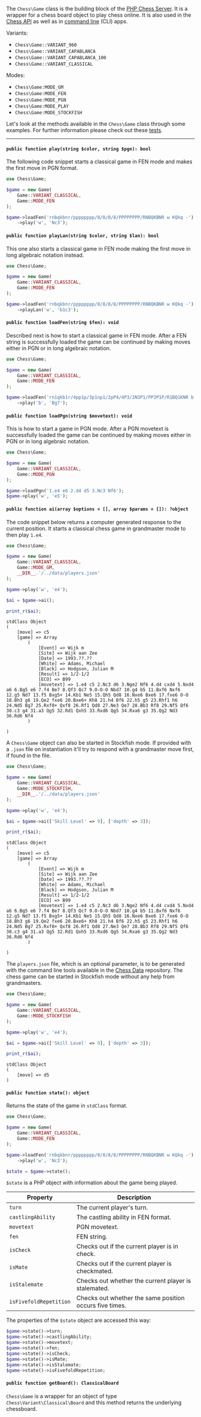 The `Chess\Game` class is the building block of the [PHP Chess Server](https://github.com/chesslablab/chess-server). It is a wrapper for a chess board object to play chess online. It is also used in the [Chess API](https://www.chesslablab.com/documentation/) as well as in [command line](https://php-chess.readthedocs.io/en/latest/cli/) (CLI) apps.

Variants:

- `Chess\Game::VARIANT_960`
- `Chess\Game::VARIANT_CAPABLANCA`
- `Chess\Game::VARIANT_CAPABLANCA_100`
- `Chess\Game::VARIANT_CLASSICAL`

Modes:

- `Chess\Game:MODE_GM`
- `Chess\Game:MODE_FEN`
- `Chess\Game:MODE_PGN`
- `Chess\Game:MODE_PLAY`
- `Chess\Game:MODE_STOCKFISH`

Let's look at the methods available in the `Chess\Game` class through some examples. For further information please check out these [tests](https://github.com/chesslablab/php-chess/blob/master/tests/unit/GameTest.php).

---

#### `public function play(string $color, string $pgn): bool`

The following code snippet starts a classical game in FEN mode and makes the first move in PGN format.

```php
use Chess\Game;

$game = new Game(
    Game::VARIANT_CLASSICAL,
    Game::MODE_FEN
);

$game->loadFen('rnbqkbnr/pppppppp/8/8/8/8/PPPPPPPP/RNBQKBNR w KQkq -')
    ->play('w', 'Nc3');
```

#### `public function playLan(string $color, string $lan): bool`

This one also starts a classical game in FEN mode making the first move in long algebraic notation instead.

```php
use Chess\Game;

$game = new Game(
    Game::VARIANT_CLASSICAL,
    Game::MODE_FEN
);

$game->loadFen('rnbqkbnr/pppppppp/8/8/8/8/PPPPPPPP/RNBQKBNR w KQkq -')
    ->playLan('w', 'b1c3');
```

#### `public function loadFen(string $fen): void`

Described next is how to start a classical game in FEN mode. After a FEN string is successfully loaded the game can be continued by making moves either in PGN or in long algebraic notation.

```php
use Chess\Game;

$game = new Game(
    Game::VARIANT_CLASSICAL,
    Game::MODE_FEN
);

$game->loadFen('rn1qkb1r/4pp1p/3p1np1/2pP4/4P3/2N3P1/PP3P1P/R1BQ1KNR b kq - 0 9')
    ->play('b', 'Bg7');
```

#### `public function loadPgn(string $movetext): void`

This is how to start a game in PGN mode. After a PGN movetext is successfully loaded the game can be continued by making moves either in PGN or in long algebraic notation.

```php
use Chess\Game;

$game = new Game(
    Game::VARIANT_CLASSICAL,
    Game::MODE_PGN
);

$game->loadPgn('1.e4 e6 2.d4 d5 3.Nc3 Nf6');
$game->play('w', 'e5');
```

#### `public function ai(array $options = [], array $params = []): ?object`

The code snippet below returns a computer generated response to the current position. It starts a classical chess game in grandmaster mode to then play `1.e4`.

```php
use Chess\Game;

$game = new Game(
    Game::VARIANT_CLASSICAL,
    Game::MODE_GM,
    __DIR__.'/../data/players.json'
);

$game->play('w', 'e4');

$ai = $game->ai();

print_r($ai);
```
```
stdClass Object
(
    [move] => c5
    [game] => Array
        (
            [Event] => Wijk m
            [Site] => Wijk aan Zee
            [Date] => 1993.??.??
            [White] => Adams, Michael
            [Black] => Hodgson, Julian M
            [Result] => 1/2-1/2
            [ECO] => B99
            [movetext] => 1.e4 c5 2.Nc3 d6 3.Nge2 Nf6 4.d4 cxd4 5.Nxd4 a6 6.Bg5 e6 7.f4 Be7 8.Qf3 Qc7 9.O-O-O Nbd7 10.g4 b5 11.Bxf6 Nxf6 12.g5 Nd7 13.f5 Bxg5+ 14.Kb1 Ne5 15.Qh5 Qd8 16.Nxe6 Bxe6 17.fxe6 O-O 18.Bh3 g6 19.Qe2 fxe6 20.Bxe6+ Kh8 21.h4 Bf6 22.h5 g5 23.Rhf1 h6 24.Nd5 Bg7 25.Rxf8+ Qxf8 26.Rf1 Qd8 27.Ne3 Qe7 28.Bb3 Rf8 29.Nf5 Qf6 30.c3 g4 31.a3 Qg5 32.Rd1 Qxh5 33.Rxd6 Qg5 34.Rxa6 g3 35.Qg2 Nd3 36.Rd6 Nf4
        )

)
```

A `Chess\Game` object can also be started in Stockfish mode. If provided with a `.json` file on instantiation it'll try to respond with a grandmaster move first, if found in the file.

```php
use Chess\Game;

$game = new Game(
    Game::VARIANT_CLASSICAL,
    Game::MODE_STOCKFISH,
    __DIR__.'/../data/players.json'
);

$game->play('w', 'e4');

$ai = $game->ai(['Skill Level' => 9], ['depth' => 3]);

print_r($ai);
```
```
stdClass Object
(
    [move] => c5
    [game] => Array
        (
            [Event] => Wijk m
            [Site] => Wijk aan Zee
            [Date] => 1993.??.??
            [White] => Adams, Michael
            [Black] => Hodgson, Julian M
            [Result] => 1/2-1/2
            [ECO] => B99
            [movetext] => 1.e4 c5 2.Nc3 d6 3.Nge2 Nf6 4.d4 cxd4 5.Nxd4 a6 6.Bg5 e6 7.f4 Be7 8.Qf3 Qc7 9.O-O-O Nbd7 10.g4 b5 11.Bxf6 Nxf6 12.g5 Nd7 13.f5 Bxg5+ 14.Kb1 Ne5 15.Qh5 Qd8 16.Nxe6 Bxe6 17.fxe6 O-O 18.Bh3 g6 19.Qe2 fxe6 20.Bxe6+ Kh8 21.h4 Bf6 22.h5 g5 23.Rhf1 h6 24.Nd5 Bg7 25.Rxf8+ Qxf8 26.Rf1 Qd8 27.Ne3 Qe7 28.Bb3 Rf8 29.Nf5 Qf6 30.c3 g4 31.a3 Qg5 32.Rd1 Qxh5 33.Rxd6 Qg5 34.Rxa6 g3 35.Qg2 Nd3 36.Rd6 Nf4
        )

)
```

The `players.json` file, which is an optional parameter, is to be generated with the command line tools available in the [Chess Data](https://github.com/chesslablab/chess-data) repository. The chess game can be started in Stockfish mode without any help from grandmasters.

```php
use Chess\Game;

$game = new Game(
    Game::VARIANT_CLASSICAL,
    Game::MODE_STOCKFISH
);

$game->play('w', 'e4');

$ai = $game->ai(['Skill Level' => 9], ['depth' => 3]);

print_r($ai);
```
```
stdClass Object
(
    [move] => d5
)
```

#### `public function state(): object`

Returns the state of the game in `stdClass` format.

```php
use Chess\Game;

$game = new Game(
    Game::VARIANT_CLASSICAL,
    Game::MODE_FEN
);

$game->loadFen('rnbqkbnr/pppppppp/8/8/8/8/PPPPPPPP/RNBQKBNR w KQkq -')
    ->play('w', 'Nc3');

$state = $game->state();
```

`$state` is a PHP object with information about the game being played.

| Property               | Description                                             |
|------------------------|---------------------------------------------------------|
| `turn`                 | The current player's turn.                              |
| `castlingAbility`      | The castling ability in FEN format.                     |
| `movetext`             | PGN movetext.                                           |
| `fen`                  | FEN string.                                             |
| `isCheck`              | Checks out if the current player is in check.           |
| `isMate`               | Checks out if the current player is checkmated.         |
| `isStalemate`          | Checks out whether the current player is stalemated.    |
| `isFivefoldRepetition` | Checks out whether the same position occurs five times. |

The properties of the  `$state` object are accessed this way:

```php
$game->state()->turn;
$game->state()->castlingAbility;
$game->state()->movetext;
$game->state()->fen;
$game->state()->isCheck;
$game->state()->isMate;
$game->state()->isStalemate;
$game->state()->isFivefoldRepetition;
```

#### `public function getBoard(): ClassicalBoard`

`Chess\Game` is a wrapper for an object of type `Chess\Variant\Classical\Board` and this method returns the underlying chessboard.
